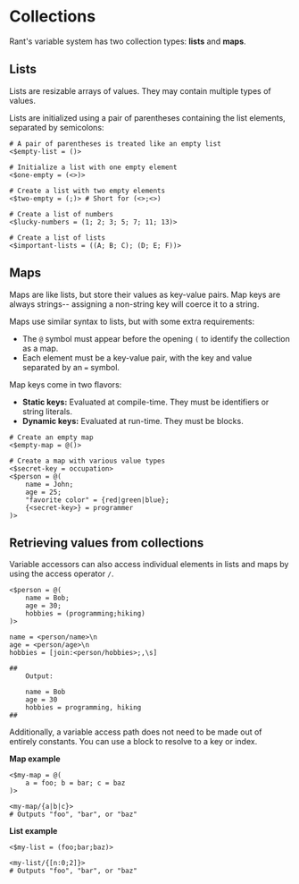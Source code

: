 # Collections

Rant's variable system has two collection types: **lists** and **maps**.

## Lists

Lists are resizable arrays of values. They may contain multiple types of values.

Lists are initialized using a pair of parentheses containing the list elements, separated by semicolons:

```rant
# A pair of parentheses is treated like an empty list
<$empty-list = ()>

# Initialize a list with one empty element
<$one-empty = (<>)>

# Create a list with two empty elements
<$two-empty = (;)> # Short for (<>;<>)

# Create a list of numbers
<$lucky-numbers = (1; 2; 3; 5; 7; 11; 13)>

# Create a list of lists
<$important-lists = ((A; B; C); (D; E; F))>
```

## Maps

Maps are like lists, but store their values as key-value pairs. Map keys are always strings-- assigning a non-string key will coerce it to a string.

Maps use similar syntax to lists, but with some extra requirements:

* The `@` symbol must appear before the opening `(` to identify the collection as a map.
* Each element must be a key-value pair, with the key and value separated by an `=` symbol.

Map keys come in two flavors:
* **Static keys:** Evaluated at compile-time. They must be identifiers or string literals.
* **Dynamic keys:** Evaluated at run-time. They must be blocks.

```rant
# Create an empty map
<$empty-map = @()>

# Create a map with various value types
<$secret-key = occupation>
<$person = @(
    name = John;
    age = 25;
    "favorite color" = {red|green|blue};
    {<secret-key>} = programmer
)>
```

## Retrieving values from collections

Variable accessors can also access individual elements in lists and maps by using the access operator `/`.

```rant
<$person = @(
    name = Bob;
    age = 30;
    hobbies = (programming;hiking)
)>

name = <person/name>\n
age = <person/age>\n
hobbies = [join:<person/hobbies>;,\s]

##
    Output:

    name = Bob
    age = 30
    hobbies = programming, hiking
##
```

Additionally, a variable access path does not need to be made out of entirely constants. You can use a block to resolve to a key or index.

**Map example**

```rant
<$my-map = @(
    a = foo; b = bar; c = baz
)>

<my-map/{a|b|c}>
# Outputs "foo", "bar", or "baz"
```

**List example**
```rant
<$my-list = (foo;bar;baz)>

<my-list/{[n:0;2]}>
# Outputs "foo", "bar", or "baz"
```